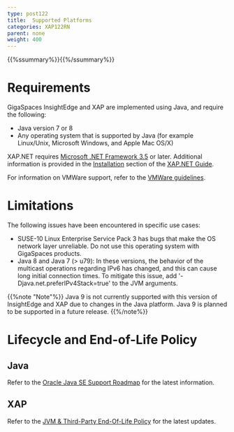 ```yaml
---
type: post122
title:  Supported Platforms
categories: XAP122RN
parent: none
weight: 400
---
```


{{%ssummary%}}{{%/ssummary%}}

# Requirements

GigaSpaces InsightEdge and XAP are implemented using Java, and require the following:

- Java version 7 or 8
- Any operating system that is supported by Java (for example Linux/Unix, Microsoft Windows, and Apple Mac OS/X)

XAP.NET requires [Microsoft .NET Framework 3.5](http://msdn.microsoft.com/en-us/vstudio/aa496123) or later. Additional information is provided in the [Installation](../dev-dotnet/installation.html) section of the [XAP.NET Guide](../dev-dotnet). 

For information on VMWare support, refer to the [VMWare guidelines](vmware-guidelines.html).

# Limitations

The following issues have been encountered in specific use cases:

- SUSE-10 Linux Enterprise Service Pack 3 has bugs that make the OS network layer unreliable. Do not use this operating system with GigaSpaces products.
- Java 8 and Java 7 (> u79): In these versions, the behavior of the multicast operations regarding IPv6 has changed, and this can cause long initial connection times. To mitigate this issue, add '-Djava.net.preferIPv4Stack=true' to the JVM arguments.

{{%note "Note"%}}
Java 9 is not currently supported with this version of InsightEdge and XAP due to changes in the Java platform. Java 9 is planned to be supported in a future release.
{{%/note%}}


# Lifecycle and End-of-Life Policy

## Java 

Refer to the [Oracle Java SE Support Roadmap](http://www.oracle.com/technetwork/java/eol-135779.html) for the latest information.
 
## XAP  

Refer to the [JVM & Third-Party End-Of-Life Policy](/release_notes/lifecycle.html) for the latest updates.
 


